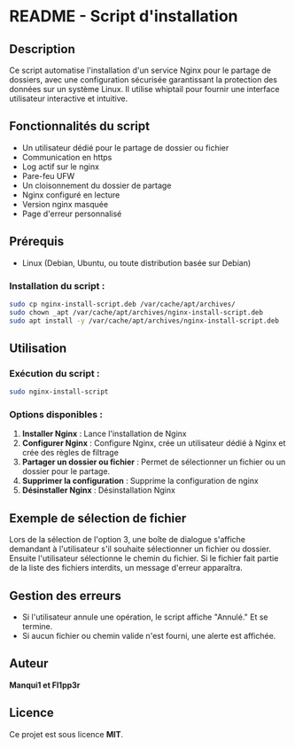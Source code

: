 # README - Script d'installation

## Description
Ce script automatise l'installation d'un service Nginx pour le partage de dossiers, avec une configuration sécurisée garantissant la protection des données sur un système Linux. Il utilise whiptail pour fournir une interface utilisateur interactive et intuitive.

## Fonctionnalités du script
- Un utilisateur dédié pour le partage de dossier ou fichier 
- Communication en https
- Log actif sur le nginx
- Pare-feu UFW
- Un cloisonnement du dossier de partage
- Nginx configuré en lecture
- Version nginx masquée
- Page d'erreur personnalisé

## Prérequis
- Linux (Debian, Ubuntu, ou toute distribution basée sur Debian)

### Installation du script :
```bash
sudo cp nginx-install-script.deb /var/cache/apt/archives/
sudo chown _apt /var/cache/apt/archives/nginx-install-script.deb
sudo apt install -y /var/cache/apt/archives/nginx-install-script.deb
```

## Utilisation
### Exécution du script :
```bash
sudo nginx-install-script
```

### Options disponibles :
1. **Installer Nginx** : Lance l'installation de Nginx
2. **Configurer Nginx** : Configure Nginx, crée un utilisateur dédié à Nginx et crée des règles de filtrage
3. **Partager un dossier ou fichier** : Permet de sélectionner un fichier ou un dossier pour le partage.
4. **Supprimer la configuration** : Supprime la configuration de nginx
5. **Désinstaller Nginx** : Désinstallation Nginx

## Exemple de sélection de fichier
Lors de la sélection de l'option 3, une boîte de dialogue s'affiche demandant à l'utilisateur s'il souhaite sélectionner un fichier ou dossier. Ensuite l'utilisateur sélectionne le chemin du fichier. Si le fichier fait partie de la liste des fichiers interdits, un message d'erreur apparaîtra.

## Gestion des erreurs
- Si l'utilisateur annule une opération, le script affiche "Annulé." Et se termine.
- Si aucun fichier ou chemin valide n'est fourni, une alerte est affichée.


## Auteur
**Manqui1 et Fl1pp3r**

## Licence
Ce projet est sous licence **MIT**.

